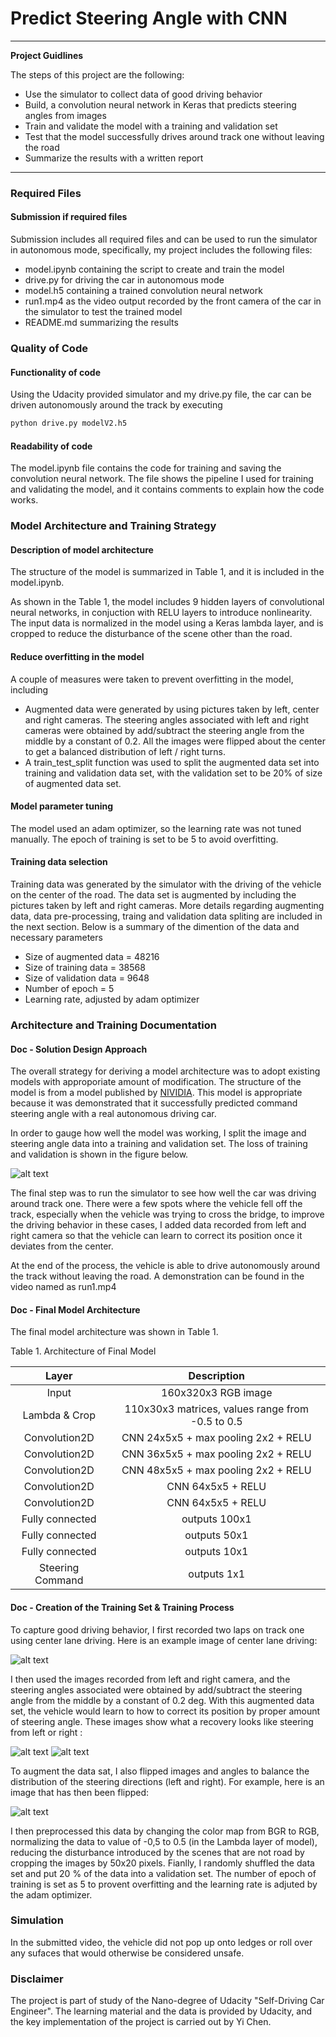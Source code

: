 # Predict Steering Angle with CNN
---

**Project Guidlines**

The steps of this project are the following:
* Use the simulator to collect data of good driving behavior
* Build, a convolution neural network in Keras that predicts steering angles from images
* Train and validate the model with a training and validation set
* Test that the model successfully drives around track one without leaving the road
* Summarize the results with a written report

---
### Required Files

#### Submission if required files
Submission includes all required files and can be used to run the simulator in autonomous mode, specifically, my project includes the following files:
* model.ipynb containing the script to create and train the model
* drive.py for driving the car in autonomous mode
* model.h5 containing a trained convolution neural network 
* run1.mp4 as the video output recorded by the front camera of the car in the simulator to test the trained model
* README.md summarizing the results

### Quality of Code 
#### Functionality of code
Using the Udacity provided simulator and my drive.py file, the car can be driven autonomously around the track by executing 
```sh
python drive.py modelV2.h5
```

#### Readability of code

The model.ipynb file contains the code for training and saving the convolution neural network. The file shows the pipeline I used for training and validating the model, and it contains comments to explain how the code works.

### Model Architecture and Training Strategy

#### Description of model architecture

The structure of the model is summarized in Table 1, and it is included in the model.ipynb. 

As shown in the Table 1, the model includes 9 hidden layers of convolutional neural networks, in conjuction with RELU layers to introduce nonlinearity.  The input data is normalized in the model using a Keras lambda layer, and is cropped to reduce the disturbance of the scene other than the road. 

#### Reduce overfitting in the model

A couple of measures were taken to prevent overfitting in the model, including
* Augmented data were generated by using pictures taken by left, center and right cameras. The steering angles associated with left and right cameras were obtained by add/subtract the steering angle from the middle by a constant of 0.2. All the images were flipped about the center to get a balanced distribution of left / right turns.
* A train_test_split function was used to split the augmented data set into training and validation data set, with the validation set to be 20% of size of augmented data set.

#### Model parameter tuning

The model used an adam optimizer, so the learning rate was not tuned manually. The epoch of training is set to be 5 to avoid overfitting.

#### Training data selection

Training data was generated by the simulator with the driving of the vehicle on the center of the road. The data set is augmented by including the pictures taken by left and right cameras. More details regarding augmenting data, data pre-processing, traing and validation data spliting are included in the next section. 
Below is a summary of the dimention of the data and necessary parameters
* Size of augmented data = 48216
* Size of training data = 38568
* Size of validation data = 9648
* Number of epoch = 5
* Learning rate, adjusted by adam optimizer

### Architecture and Training Documentation

#### Doc - Solution Design Approach

The overall strategy for deriving a model architecture was to adopt existing models with approporiate amount of modification. The structure of the model is from a model published by [NIVIDIA](https://devblogs.nvidia.com/parallelforall/deep-learning-self-driving-cars/). This model is appropriate because it was demonstrated that it successfully predicted command steering angle with a real autonomous driving car.

In order to gauge how well the model was working, I split the image and steering angle data into a training and validation set. The loss of training and validation is shown in the figure below.

![alt text](https://github.com/davidsky900/SelfDrivingCar-SteeringAnglePredict/blob/master/examples/MESLoss.png)

The final step was to run the simulator to see how well the car was driving around track one. There were a few spots where the vehicle fell off the track, especially when the vehicle was trying to cross the bridge, to improve the driving behavior in these cases, I added data recorded from left and right camera so that the vehicle can learn to correct its position once it deviates from the center.

At the end of the process, the vehicle is able to drive autonomously around the track without leaving the road. A demonstration can be found in the video named as run1.mp4

#### Doc - Final Model Architecture

The final model architecture was shown in Table 1. 

Table 1. Architecture of Final Model

| Layer         		|     Description	        					| 
|:---------------------:|:---------------------------------------------:| 
| Input         		| 160x320x3 RGB image   							| 
| Lambda & Crop         		| 110x30x3 matrices, values range from -0.5 to 0.5   							| 
| Convolution2D    	| CNN 24x5x5 + max pooling 2x2 + RELU	|
| Convolution2D    	| CNN 36x5x5 + max pooling 2x2 + RELU	|
| Convolution2D    	| CNN 48x5x5 + max pooling 2x2 + RELU	|
| Convolution2D    	| CNN 64x5x5 + RELU	|
| Convolution2D    	| CNN 64x5x5 + RELU	|
| Fully connected		| outputs 100x1        									|
| Fully connected		| outputs 50x1        									|
| Fully connected		| outputs 10x1        									|
| Steering Command		| outputs 1x1        									|

#### Doc - Creation of the Training Set & Training Process

To capture good driving behavior, I first recorded two laps on track one using center lane driving. Here is an example image of center lane driving:

![alt text](https://github.com/davidsky900/SelfDrivingCar-SteeringAnglePredict/blob/master/examples/centerEx.jpg)

I then used the images recorded from left and right camera, and the steering angles associated were obtained by add/subtract the steering angle from the middle by a constant of 0.2 deg. With this augmented data set, the vehicle would learn to how to correct its position by proper amount of steering angle. These images show what a recovery looks like steering from left or right :

![alt text](https://github.com/davidsky900/SelfDrivingCar-SteeringAnglePredict/blob/master/examples/leftEx.jpg)
![alt text](https://github.com/davidsky900/SelfDrivingCar-SteeringAnglePredict/blob/master/examples/rightEx.jpg)

To augment the data sat, I also flipped images and angles to balance the distribution of the steering directions (left and right). For example, here is an image that has then been flipped:

![alt text](https://github.com/davidsky900/SelfDrivingCar-SteeringAnglePredict/blob/master/examples/Flips.jpeg)

I then preprocessed this data by changing the color map from BGR to RGB, normalizing the data to value of -0,5 to 0.5 (in the Lambda layer of model), reducing the disturbance introduced by the scenes that are not road by cropping the images by 50x20 pixels. Fianlly, I randomly shuffled the data set and put 20 % of the data into a validation set. The number of epoch of training is set as 5 to provent overfitting and the learning rate is adjuted by the adam optimizer.


### Simulation
In the submitted video, the vehicle did not pop up onto ledges or roll over any sufaces that would otherwise be considered unsafe. 

### Disclaimer
The project is part of study of the Nano-degree of Udacity "Self-Driving Car Engineer". The learning material and the data is provided by Udacity, and the key implementation of the project is carried out by Yi Chen.
